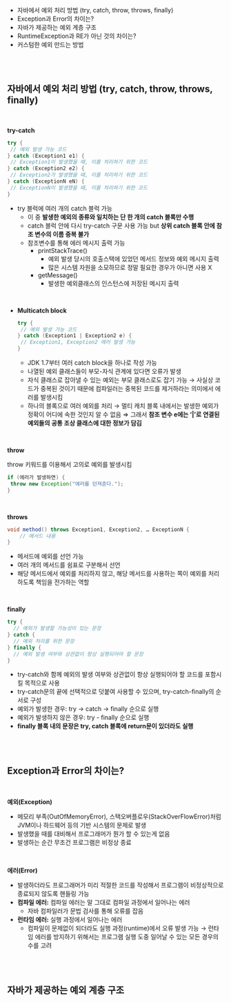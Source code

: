 - 자바에서 예외 처리 방법 (try, catch, throw, throws, finally)
- Exception과 Error의 차이는?
- 자바가 제공하는 예외 계층 구조
- RuntimeException과 RE가 아닌 것의 차이는?
- 커스텀한 예외 만드는 방법


<br><br>


## 자바에서 예외 처리 방법 (try, catch, throw, throws, finally)



<br>

**try-catch**

```java
try {
 // 예외 발생 가능 코드
} catch (Exception1 e1) {
 // Exception1이 발생했을 때, 이를 처리하기 위한 코드
} catch (Exception2 e2) {
 // Exception2가 발생했을 때, 이를 처리하기 위한 코드
} catch (ExceptionN eN) {
 // ExceptionN이 발생했을 때, 이를 처리하기 위한 코드
}
```

- try 블럭에 여러 개의 catch 블럭 가능
    - 이 중 **발생한 예외의 종류와 일치하는 단 한 개의 catch 블록만 수행**
    - catch 블럭 안에 다시 try-catch 구문 사용 가능 but **상위 catch 블록 안에 참조 변수의 이름 중복 불가**
    - 참조변수를 통해 에러 메시지 출력 가능
        - printStackTrace()
            - 예외 발생 당시의 호출스택에 있었던 메서드 정보와 예외 메시지 출력
            - 많은 시스템 자원을 소모하므로 정말 필요한 경우가 아니면 사용 X
        - getMessage()
            - 발생한 예외클래스의 인스턴스에 저장된 메시지 출력

<br>

- **Multicatch block**
    
    ```java
    try {
     // 예외 발생 가능 코드
    } catch (Exception1 | Exception2 e) {
     // Exception1, Exception2 에러 발생 가능
    }
    ```
    
    - JDK 1.7부터 여러 catch block을 하나로 작성 가능
    - 나열된 예외 클래스들이 부모-자식 관계에 있다면 오류가 발생
    - 자식 클래스로 잡아낼 수 있는 예외는 부모 클래스로도 잡기 가능 → 사실상 코드가 중복된 것이기 때문에 컴파일러는 중복된 코드를 제거하라는 의미에서 에러를 발생시킴
    - 하나의 블록으로 여러 예외를 처리 → 멀티 캐치 블록 내에서는 발생한 예외가 정확이 어디에 속한 것인지 알 수 없음 ⇒ 그래서 **참조 변수 e에는 ‘|’로 연결된 예외들의 공통 조상 클래스에 대한 정보가 담김**

<br>

**throw**

throw 키워드를 이용해서 고의로 예외를 발생시킴

```java
if (에러가 발생하면) {
 throw new Exception("에러를 던져준다.");
}
```

<br>

**throws**

```java
void method() throws Exception1, Exception2, … ExceptionN {
    // 메서드 내용
}
```

- 메서드에 예외를 선언 가능
- 여러 개의 메서드를 쉼표로 구분해서 선언
- 해당 메서드에서 예외를 처리하지 않고, 해당 메서드를 사용하는 쪽이 예외를 처리하도록 책임을 전가하는 역할

<br>

**finally**

```java
try {
  // 예외가 발생할 가능성이 있는 문장
} catch {
  // 예외 처리를 위한 문장
} finally {
  // 예외 발생 여부와 상관없이 항상 실행되어야 할 문장
}
```

- try-catch와 함께 예외의 발생 여부와 상관없이 항상 실행되어야 할 코드를 포함시킬 목적으로 사용
- try-catch문의 끝에 선택적으로 덧붙여 사용할 수 있으며, try-catch-finally의 순서로 구성
- 예외가 발생한 경우: try -> catch -> finally 순으로 실행
- 예외가 발생하지 않은 경우: try - finally 순으로 실행
- **finally 블록 내의 문장은 try, catch 블록에 return문이 있더라도 실행**

<br><br>

## Exception과 Error의 차이는?


<br>

**예외(Exception)**
- 메모리 부족(OutOfMemoryError), 스택오버플로우(StackOverFlowError)처럼 JVM이나 하드웨어 등의 기반 시스템의 문제로 발생
- 발생했을 때를 대비해서 프로그래머가 뭔가 할 수 있는게 없음
- 발생하는 순간 무조건 프로그램은 비정상 종료

<br>

**에러(Error)**
- 발생하더라도 프로그래머가 미리 적절한 코드를 작성해서 프로그램이 비정상적으로 종료되지 않도록 핸들링 가능
- **컴파일 에러:** 컴파일 에러는 말 그대로 컴파일 과정에서 일어나는 에러
    - 자바 컴파일러가 문법 검사를 통해 오류를 잡음
- **런타임 에러:** 실행 과정에서 일어나는 에러
    - 컴파일이 문제없이 되더라도 실행 과정(runtime)에서 오류 발생 가능 → 런타임 에러를 방지하기 위해서는 프로그램 실행 도중 일어날 수 있는 모든 경우의 수를 고려

<br><br>

## 자바가 제공하는 예외 계층 구조
